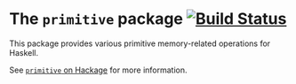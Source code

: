 The `primitive` package [![Build Status](https://travis-ci.org/haskell/primitive.png?branch=master)](https://travis-ci.org/haskell/primitive)
=======================

This package provides various primitive memory-related operations for Haskell.

See [`primitive` on Hackage](http://hackage.haskell.org/package/primitive) for more information.

